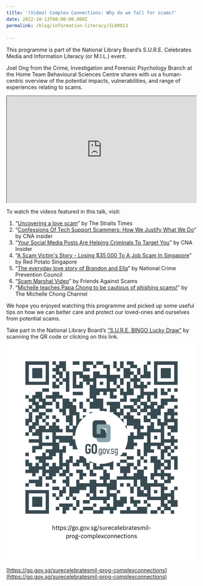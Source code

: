 ```yaml
---
title: '(Video) Complex Connections: Why do we fall for scams?'
date: 2022-10-13T00:00:00.000Z
permalink: /blog/information-literacy/IL00013

---
```


This programme is part of the National Library Board’s S.U.R.E. Celebrates Media and Information Literacy (or M.I.L.) event.

 

Joel Ong from the Crime, Investigation and Forensic Psychology Branch at the Home Team Behavioural Sciences Centre shares with us a human-centric overview of the potential impacts, vulnerabilities, and range of experiences relating to scams.

 <style>.embed-container { position: relative; padding-bottom: 56.25%; height: 0; overflow: hidden; max-width: 100%; } .embed-container iframe, .embed-container object, .embed-container embed { position: absolute; top: 0; left: 0; width: 100%; height: 100%; }</style><div class='embed-container'>
<iframe src="https://nlb.ap.panopto.com/Panopto/Pages/Embed.aspx?id=12c43b83-8445-4582-a0ea-af33001edee8&autoplay=false&offerviewer=false&showtitle=true&showbrand=true&start=0&interactivity=all" height="405" width="720" style="border: 1px solid #464646;" allowfullscreen allow="autoplay"></iframe></div>

 To watch the videos featured in this talk, visit:

1. “[Uncovering a love scam](https://www.youtube.com/watch?v=Bhvg-6W7eU8)” by The Straits Times 
2. “[Confessions Of Tech Support Scammers: How We Justify What We Do](https://www.youtube.com/watch?v=X4nUSf_ZS3w )” by CNA insider 
3. “[Your Social Media Posts Are Helping Criminals To Target You](https://www.youtube.com/watch?v=zomo9OKXW6I )” by CNA Insider
4. “[A Scam Victim's Story - Losing $35,000 To A Job Scam In Singapore](https://www.youtube.com/watch?v=XUnRXNyzGnU)” by Red Potato Singapore
5. “[The everyday love story of Brandon and Ella](https://www.youtube.com/watch?v=yWAL2o3Ypss)” by National Crime Prevention Council 
6. “[Scam Marshal Video](https://youtu.be/oPbCf_4Sxvk)” by Friends Against Scams
7. “[Michelle teaches Papa Chong to be cautious of phishing scams!]()” by The Michelle Chong Channel





We hope you enjoyed watching this programme and picked up some useful tips on how we can better care and protect our loved-ones and ourselves from potential scams.

 

Take part in the National Library Board’s [“S.U.R.E. BINGO Lucky Draw”](https://sure.nlb.gov.sg/events/surecelebratesmil-bingo-howtoplay/) by scanning the QR code or clicking on this link.

 ![](../../../images/https___go.gov.sg_surecelebratesmil-prog-complexconnections.png)

 

[https://go.gov.sg/surecelebratesmil-prog-complexconnections](https://go.gov.sg/surecelebratesmil-prog-complexconnections)